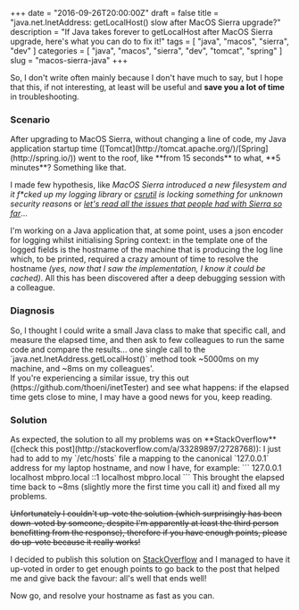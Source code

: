 +++
date = "2016-09-26T20:00:00Z"
draft = false
title = "java.net.InetAddress: getLocalHost() slow after MacOS Sierra upgrade?"
description = "If Java takes forever to getLocalHost after MacOS Sierra upgrade, here's what you can do to fix it!"
tags = [ "java", "macos", "sierra", "dev" ]
categories = [ "java", "macos", "sierra", "dev", "tomcat", "spring" ]
slug = "macos-sierra-java"
+++

So, I don't write often mainly because I don't have much to say, but I hope that this, if not interesting, at least will be useful and **save you a lot of time** in troubleshooting.

<h3>Scenario</h3>
After upgrading to MacOS Sierra, without changing a line of code, my Java application startup time ([Tomcat](http://tomcat.apache.org/)/[Spring](http://spring.io/)) went to the roof, like **from 15 seconds** to what, **5 minutes**? Something like that.

I made few hypothesis, like *MacOS Sierra introduced a new filesystem and it f\*cked up my logging library* or *[csrutil](http://macossierra-slow.com/how-to-disable-sip-rootless-system-integrity-protection/) is locking something for unknown security reasons* or [*let's read all the issues that people had with Sierra so far*](http://macpaw.com/how-to/fix-macos-sierra-problems)...

I'm working on a Java application that, at some point, uses a json encoder for logging whilst initialising Spring context: in the template one of the logged fields is the hostname of the machine that is producing the log line which, to be printed, required a crazy amount of time to resolve the hostname *(yes, now that I saw the implementation, I know it could be cached)*. All this has been discovered after a deep debugging session with a colleague.

<h3>Diagnosis</h3>
So, I thought I could write a small Java class to make that specific call, and measure the elapsed time, and then ask to few colleagues to run the same code and compare the results... one single call to the `java.net.InetAddress.getLocalHost()` method took ~5000ms on my machine, and ~8ms on my colleagues'.<br/>
If you're experiencing a similar issue, try this out (https://github.com/thoeni/inetTester) and see what happens: if the elapsed time gets close to mine, I may have a good news for you, keep reading.

<h3>Solution</h3>
As expected, the solution to all my problems was on **StackOverflow** ([check this post](http://stackoverflow.com/a/33289897/2728768)): I just had to add to my `/etc/hosts` file a mapping to the canonical `127.0.0.1` address for my laptop hostname, and now I have, for example:
```
127.0.0.1   localhost mbpro.local
::1         localhost mbpro.local
```
This brought the elapsed time back to ~8ms (slightly more the first time you call it) and fixed all my problems.

<s>Unfortunately I couldn't up-vote the solution (which surprisingly has been down-voted by someone, despite I'm apparently at least the third person benefitting from the response), therefore if you have enough points, please do up-vote because it really works!</s>

I decided to publish this solution on [StackOverflow](http://stackoverflow.com/questions/39636792/sbt-test-extremely-slow-on-macos-sierra/39698914#39698914) and I managed to have it up-voted in order to get enough points to go back to the post that helped me and give back the favour: all's well that ends well!

Now go, and resolve your hostname as fast as you can.